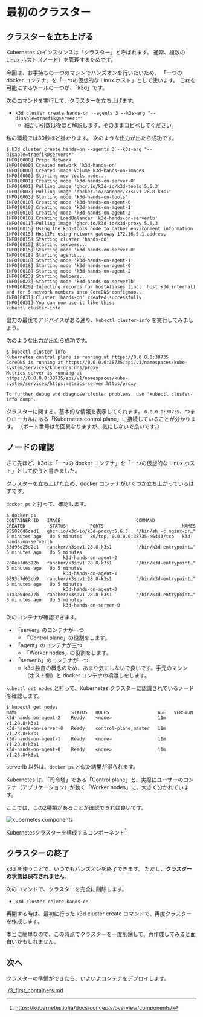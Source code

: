 # 最初のクラスター

## クラスターを立ち上げる

Kubernetes のインスタンスは「クラスター」と呼ばれます。
通常、複数の Linux ホスト（ノード）を管理するためです。

今回は、お手持ちの一つのマシンでハンズオンを行いたいため、
「一つの docker コンテナ」を「一つの仮想的な Linux ホスト」として使います。
これを可能にするツールの一つが、「k3d」です。

次のコマンドを実行して、クラスターを立ち上げます。

- `k3d cluster create hands-on --agents 3 --k3s-arg "--disable=traefik@server:*"`
    - 細かい引数は後ほど解説します。そのままコピペしてください。

私の環境では30秒ほど掛かります。
次のような出力が出たら成功です。

```plaintext
$ k3d cluster create hands-on --agents 3 --k3s-arg "--disable=traefik@server:*"
INFO[0000] Prep: Network
INFO[0000] Created network 'k3d-hands-on'
INFO[0000] Created image volume k3d-hands-on-images
INFO[0000] Starting new tools node...
INFO[0001] Creating node 'k3d-hands-on-server-0'        
INFO[0001] Pulling image 'ghcr.io/k3d-io/k3d-tools:5.6.3' 
INFO[0003] Pulling image 'docker.io/rancher/k3s:v1.28.8-k3s1' 
INFO[0003] Starting node 'k3d-hands-on-tools'
INFO[0010] Creating node 'k3d-hands-on-agent-0'
INFO[0010] Creating node 'k3d-hands-on-agent-1'
INFO[0010] Creating node 'k3d-hands-on-agent-2'
INFO[0010] Creating LoadBalancer 'k3d-hands-on-serverlb' 
INFO[0011] Pulling image 'ghcr.io/k3d-io/k3d-proxy:5.6.3' 
INFO[0015] Using the k3d-tools node to gather environment information 
INFO[0015] HostIP: using network gateway 172.16.5.1 address 
INFO[0015] Starting cluster 'hands-on'
INFO[0015] Starting servers...
INFO[0015] Starting node 'k3d-hands-on-server-0'        
INFO[0018] Starting agents...
INFO[0018] Starting node 'k3d-hands-on-agent-1'
INFO[0018] Starting node 'k3d-hands-on-agent-0'
INFO[0018] Starting node 'k3d-hands-on-agent-2'
INFO[0023] Starting helpers...
INFO[0023] Starting node 'k3d-hands-on-serverlb'
INFO[0029] Injecting records for hostAliases (incl. host.k3d.internal) and for 5 network members into CoreDNS configmap...
INFO[0031] Cluster 'hands-on' created successfully!     
INFO[0031] You can now use it like this:
kubectl cluster-info
```

出力の最後でアドバイスがある通り、`kubectl cluster-info` を実行してみましょう。

次のような出力が出たら成功です。

```plaintext
$ kubectl cluster-info
Kubernetes control plane is running at https://0.0.0.0:38735
CoreDNS is running at https://0.0.0.0:38735/api/v1/namespaces/kube-system/services/kube-dns:dns/proxy
Metrics-server is running at https://0.0.0.0:38735/api/v1/namespaces/kube-system/services/https:metrics-server:https/proxy

To further debug and diagnose cluster problems, use 'kubectl cluster-info dump'.
```

クラスターに関する、基本的な情報を表示してくれます。
`0.0.0.0:38735`、つまりローカルにある「Kubernetes control plane」に接続していることが分かります。
（ポート番号は毎回異なりますが、気にしないで良いです。）

## ノードの確認

さて先ほど、k3dは「一つの docker コンテナ」を「一つの仮想的な Linux ホスト」として使うと書きました。

クラスターを立ち上げたため、docker コンテナがいくつか立ち上がっているはずです。

`docker ps` と打って、確認します。

```plaintext
$ docker ps
CONTAINER ID   IMAGE                            COMMAND                  CREATED         STATUS         PORTS                             NAMES
955026d6cad1   ghcr.io/k3d-io/k3d-proxy:5.6.3   "/bin/sh -c nginx-pr…"   5 minutes ago   Up 5 minutes   80/tcp, 0.0.0.0:38735->6443/tcp   k3d-hands-on-serverlb
63d93d25d2c1   rancher/k3s:v1.28.8-k3s1         "/bin/k3d-entrypoint…"   5 minutes ago   Up 5 minutes                
                     k3d-hands-on-agent-2
2c8ea7d6312b   rancher/k3s:v1.28.8-k3s1         "/bin/k3d-entrypoint…"   5 minutes ago   Up 5 minutes                
                     k3d-hands-on-agent-1
9893c7d63cb9   rancher/k3s:v1.28.8-k3s1         "/bin/k3d-entrypoint…"   5 minutes ago   Up 5 minutes                
                     k3d-hands-on-agent-0
b1a3e0de477b   rancher/k3s:v1.28.8-k3s1         "/bin/k3d-entrypoint…"   5 minutes ago   Up 5 minutes                
                     k3d-hands-on-server-0
```

次のコンテナが確認できます。

- 「server」のコンテナが一つ
    - 「Control plane」の役割をします。
- 「agent」のコンテナが三つ
    - 「Worker nodes」の役割をします。
- 「serverlb」のコンテナが一つ
    - k3d 独自の概念のため、あまり気にしないで良いです。手元のマシン（ホスト側）と docker コンテナの橋渡しをします。

`kubectl get nodes` と打って、Kubernetes クラスターに認識されているノードを確認します。

```shell
$ kubectl get nodes
NAME                    STATUS   ROLES                  AGE   VERSION
k3d-hands-on-agent-2    Ready    <none>                 11m   v1.28.8+k3s1
k3d-hands-on-server-0   Ready    control-plane,master   11m   v1.28.8+k3s1
k3d-hands-on-agent-1    Ready    <none>                 11m   v1.28.8+k3s1
k3d-hands-on-agent-0    Ready    <none>                 11m   v1.28.8+k3s1
```

serverlb 以外は、`docker ps` と似た結果が得られます。

Kubernetes は、「司令塔」である「Control plane」と、実際にユーザーのコンテナ（アプリケーション）が動く「Worker nodes」に、大きく分かれています。

ここでは、この2種類があることが確認できれば良いです。

![kubernetes components](https://kubernetes.io/images/docs/components-of-kubernetes.svg)

Kubernetesクラスターを構成するコンポーネント[^1]

[^1]: https://kubernetes.io/ja/docs/concepts/overview/components/

## クラスターの終了

k3d を使うことで、いつでもハンズオンを終了できます。
ただし、**クラスターの状態は保存されません**。

次のコマンドで、クラスターを完全に削除します。

- `k3d cluster delete hands-on`

再開する時は、最初に行った k3d cluster create コマンドで、再度クラスターを作成します。

本当に簡単なので、この時点でクラスターを一度削除して、再作成してみると面白いかもしれません。

## 次へ

クラスターの準備ができたら、いよいよコンテナをデプロイします。

[./3_first_containers.md](./3_first_containers.md)
